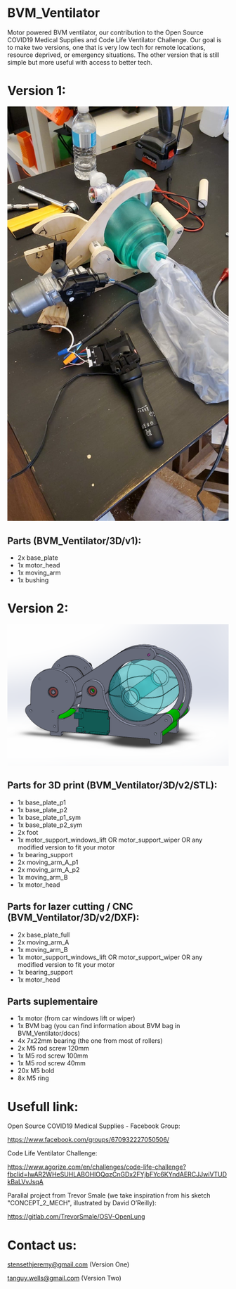# BVM_Ventilator
Motor powered BVM ventilator, our contribution to the Open Source COVID19 Medical Supplies and Code Life Ventilator Challenge. Our goal is to make two versions, one that is very low tech for remote locations, resource deprived, or emergency situations. The other version that is still simple but more useful with access to better tech.

# Version 1:

![img_v1](https://raw.githubusercontent.com/Dtanguy/BVM_Ventilator/master/img/protov1-img3.jpg)

## Parts (BVM_Ventilator/3D/v1):
- 2x base_plate
- 1x motor_head
- 1x moving_arm
- 1x bushing

# Version 2:

![img_v2](https://raw.githubusercontent.com/Dtanguy/BVM_Ventilator/master/img/protov2-img1.png)

## Parts for 3D print (BVM_Ventilator/3D/v2/STL):
- 1x base_plate_p1
- 1x base_plate_p2
- 1x base_plate_p1_sym
- 1x base_plate_p2_sym
- 2x foot
- 1x motor_support_windows_lift OR motor_support_wiper OR any modified version to fit your motor
- 1x bearing_support
- 2x moving_arm_A_p1
- 2x moving_arm_A_p2
- 1x moving_arm_B
- 1x motor_head

## Parts for lazer cutting / CNC (BVM_Ventilator/3D/v2/DXF):
- 2x base_plate_full
- 2x moving_arm_A
- 1x moving_arm_B
- 1x motor_support_windows_lift OR motor_support_wiper OR any modified version to fit your motor
- 1x bearing_support
- 1x motor_head

## Parts suplementaire
- 1x motor (from car windows lift or wiper)
- 1x BVM bag (you can find information about BVM bag in BVM_Ventilator/docs)
- 4x 7x22mm bearing (the one from most of rollers)
- 2x M5 rod screw 120mm
- 1x M5 rod screw 100mm
- 1x M5 rod screw 40mm
- 20x M5 bold
- 8x M5 ring

# Usefull link:

Open Source COVID19 Medical Supplies - Facebook Group:

https://www.facebook.com/groups/670932227050506/

Code Life Ventilator Challenge:

https://www.agorize.com/en/challenges/code-life-challenge?fbclid=IwAR2WHeSUHLABOHlOQqzCnGDx2FYjbFYc6KYndAERCJJwiVTUDkBaLVvJsqA

Parallal project from Trevor Smale (we take inspiration from his sketch "CONCEPT_2_MECH", illustrated by David O’Reilly):

https://gitlab.com/TrevorSmale/OSV-OpenLung


# Contact us:
stensethjeremy@gmail.com 	(Version One)

tanguy.wells@gmail.com	    (Version Two)